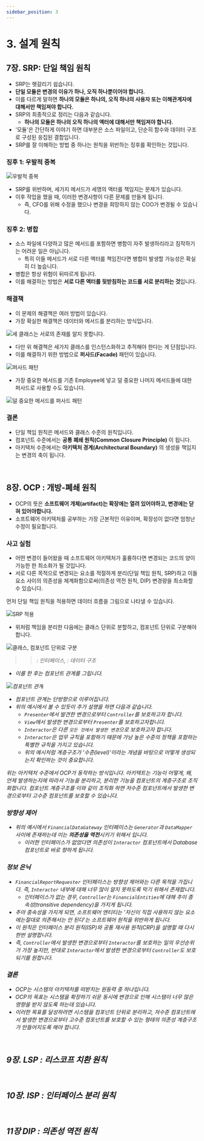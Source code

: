 ```yaml
---
sidebar_position: 3
---
```


# 3. 설계 원칙

## 7장. SRP: 단일 책임 원칙

- SRP는 헷갈리기 쉽습니다.
- **단일 모듈은 변경의 이유가 하나, 오직 하나뿐이어야 합니다.**
- 이를 다르게 말하면 **하나의 모듈은 하나의, 오직 하나의 사용자 또는 이해관계자에 대해서만 책임져야 합니다.**
- SRP의 최종적으로 정리는 다음과 같습니다.
  - **하나의 모듈은 하나의 오직 하나의 액터에 대해서만 책임져야 합니다.**
- '모듈'은 간단하게 이야기 하면 대부분은 소스 파일이고, 단순히 함수와 데이터 구조로 구성된 응집된 결합입니다.
- SRP를 잘 이해하는 방법 중 하나는 원칙을 위반하는 징후를 확인하는 것입니다.

### 징후 1: 우발적 중복

![우발적 중복](https://user-images.githubusercontent.com/42582516/143684221-bbf791af-3ed5-49fe-b3f1-05dfc08e9997.png)

- SRP를 위반하며, 세가지 메서드가 세명의 액터를 책임지는 문제가 있습니다.
- 이후 작업을 했을 때, 이러한 변경사항이 다른 문제를 만들게 됩니다.
  - 즉, CFO를 위해 수정을 했으나 변경을 희망하지 않는 COO가 변경될 수 있습니다.

### 징후 2: 병합

- 소스 파일에 다양하고 많은 메서드를 포함하면 병함이 자주 발생하리라고 짐작하기는 어려운 일은 아닙니다.
  - 특히 이들 메서드가 서로 다른 액터를 책임진다면 병합이 발생할 가능성은 확실히 더 높습니다.
- 병합은 항상 위험이 뒤따르게 됩니다.
- 이를 해결하는 방법은 **서로 다른 액터를 뒷받침하는 코드를 서로 분리하는 것**입니다.

### 해결책

- 이 문제의 해결책은 여러 방법이 있습니다.
- 가장 확실한 해결책은 데이터와 메서드를 분리하는 방식입니다.

![세 클래스는 서로의 존재를 알지 못합니다.](https://user-images.githubusercontent.com/42582516/143684752-05825fd9-f0cb-49f3-8e22-3e746c8dee8e.png)

- 다만 위 해결책은 세가지 클래스를 인스턴스화하고 추적해야 한다는 게 단점입니다.
- 이를 해결하기 위한 방법으로 **퍼사드(Facade)** 패턴이 있습니다.

![퍼사드 패턴](https://user-images.githubusercontent.com/42582516/143684916-15359a25-5151-4ae3-a559-b57f538a4c14.png)

- 가장 중요한 메서드를 기존 Employee에 넣고 덜 중요한 나머지 메서드들에 대한 퍼사드로 사용할 수도 있습니다.

![덜 중요한 메서드를 퍼사드 패턴](https://user-images.githubusercontent.com/42582516/143685025-b39911a6-f713-49cf-8986-a67110828f8b.png)

### 결론

- 단일 책임 원칙은 메서드와 클래스 수준의 원칙입니다.
- 컴포넌트 수준에서는 **공통 폐쇄 원칙(Common Closure Principle)** 이 됩니다.
- 아키텍처 수준에서는 **아키텍처 경계(Architectural Boundary)** 의 생성을 책임지는 변경의 축이 됩니다.

<br/>

## 8장. OCP : 개방-폐쇄 원칙

- OCP의 뜻은 **소프트웨어 개체(artifact)는 확장에는 열려 있어야하고, 변경에는 닫혀 있어야합니다.**
- 소프트웨어 아키텍처를 공부하는 가장 근본적인 이유이며, 확장성이 없다면 엄청난 수정이 필요합니다.

### 사고 실험

- 어떤 변경이 들어왔을 때 소프트웨어 아키텍처가 훌륭하다면 변경되는 코드의 양이 가능한 한 최소화가 될 것입니다.
- 서로 다른 목적으로 변경되는 요소를 적절하게 분리(단일 책임 원칙, SRP)하고 이들 요소 사이의 의존성을 체계화함으로써(의존성 역전 원칙, DIP) 변경량을 최소화할 수 있습니다.

먼저 단일 책임 원칙을 적용하면 데이터 흐름을 그림으로 나타낼 수 있습니다.

![SRP 적용](https://user-images.githubusercontent.com/42582516/143726735-27be2075-c248-474d-b249-0d594076920f.png)

- 위처럼 책임을 분리한 다음에는 클래스 단위로 분할하고, 컴포넌트 단위로 구분해야 합니다.

![클래스, 컴포넌트 단위로 구분](https://user-images.githubusercontent.com/42582516/143729628-dc034673-ee40-428a-9fd5-920f586e823c.png)

> > <I> : 인터페이스, <DS> : 데이터 구조

- 이를 한 후는 컴포넌트 관계를 그립니다.

![컴포넌트 관계](https://user-images.githubusercontent.com/42582516/143729699-dc54efc7-2700-4b31-84e4-a4be4a25bd36.png)

- 컴포넌트 관계는 단방향으로 이루어집니다.
- 위의 예시에서 볼 수 있듯이 추가 설명을 하면 다음과 같습니다.
  - `Presenter`에서 발견한 변경으로부터 `Controller`를 보호하고자 합니다.
  - `View`에서 발생한 변경으로부터 `Presenter`를 보호하고자합니다.
  - `Interactor`은 다른 `모든 것에서 발생한 변경`으로 보호하고자 합니다.
  - `Interactor`은 업무 규칙을 포함하기 때문에 가낭 높은 수준의 정책을 포함하는 특별한 규칙을 가지고 있습니다.
  - 위의 예시처럼 계층구조가 '수준(level)'이라는 개념을 바탕으로 어떻게 생성되는지 확인하는 것이 중요합니다.

위는 아키텍처 수준에서 OCP가 동작하는 방식입니다. 아키텍트는 기능이 어떻게, 왜, 언제 발생하는지에 따라서 기능을 분리하고, 분리한 기능을 컴포넌트의 계층구조로 조직화합니다. 컴포넌트 계층구조를 이와 같이 조직화 하면 저수준 컴포넌트에서 발생한 변경으로부터 고수준 컴포넌트를 보호할 수 있습니다.

### 방향성 제어

- 위의 예시에서 `FinancialDataGateway` 인터페이스는 `Generator`과 `DataMapper` 사이에 존재하는데 이는 **의존성을 역전**시키기 위해서 입니다.
  - 이러한 인터페이스가 없었다면 의존성이 `Interactor` 컴포넌트에서 Database 컴포넌트로 바로 향하게 됩니다.

### 정보 은닉

- `FinancialReportRequester` 인터페이스는 방향성 제어와는 다른 목적을 가집니다. 즉, `Interactor` 내부에 대해 너무 많이 알지 못하도록 막기 위해서 존재합니다.
  - 인터페이스가 없는 경우, `Controller`는 `FinancialEntities`에 대해 추이 종속성(transitive dependency)을 가지게 됩니다.
- 추아 종속성을 가지게 되면, 소프트웨어 엔티티는 '자신이 직접 사용하지 않는 요소에는절대로 의존해서는 안 된다'는 소프트웨어 원칙을 위반하게 됩니다.
- 이 원칙은 인터페이스 분리 원칙(ISP)와 공통 재사용 원칙(CRP)을 설명할 때 다시 한번 설명합니다.
- 즉, `Controller`에서 발생한 변경으로부터 `Interactor`를 보호하는 일의 우선순위가 가장 높지만, 반대로 `Interactor`에서 발생한 변경으로부터 `Controller`도 보호되기를 원합니다.

### 결론

- OCP는 시스템의 아키텍처를 떠받치는 원동력 중 하나입니다.
- OCP의 목표는 시스템을 확장하기 쉬운 동시에 변경으로 인해 시스템이 너무 많은 영향을 받지 않도록 하는데 있습니다.
- 이러한 목표를 달성하려면 시스템을 컴포넌트 단위로 분리하고, 저수준 컴포넌트에서 발생한 변경으로부터 고수준 컴포넌트를 보호할 수 있는 형태의 의존성 계층구조가 만들어지도록 해야 합니다.

<br/>

## 9장. LSP : 리스코프 치환 원칙

<br/>

## 10장. ISP : 인터페이스 분리 원칙

<br/>

## 11장 DIP : 의존성 역전 원칙

